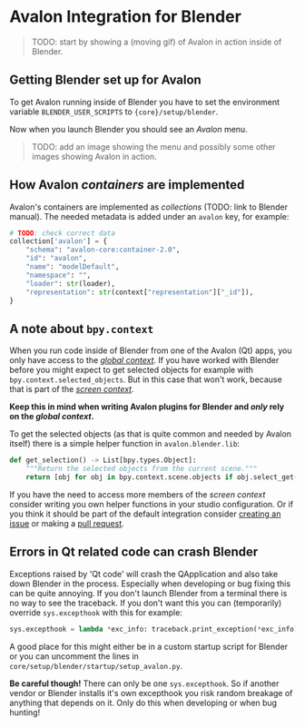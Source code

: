 # Avalon Integration for Blender

> TODO: start by showing a (moving gif) of Avalon in action inside of Blender.

## Getting Blender set up for Avalon

To get Avalon running inside of Blender you have to set the environment variable
`BLENDER_USER_SCRIPTS` to `{core}/setup/blender`.

Now when you launch Blender you should see an _Avalon_ menu.
> TODO: add an image showing the menu and possibly some other images showing
> Avalon in action.

## How Avalon _containers_ are implemented

Avalon's containers are implemented as _collections_ (TODO: link to Blender
manual). The needed metadata is added under an `avalon` key, for example:

```python
# TODO: check correct data
collection['avalon'] = {
    "schema": "avalon-core:container-2.0",
    "id": "avalon",
    "name": "modelDefault",
    "namespace": "",
    "loader": str(loader),
    "representation": str(context["representation"]["_id"]),
}
```

## A note about `bpy.context`

When you run code inside of Blender from one of the Avalon (Qt) apps, you only
have access to the [_global
context_](https://docs.blender.org/api/current/bpy.context.html#global-context).
If you have worked with Blender before you might expect to get selected objects
for example with `bpy.context.selected_objects`. But in this case that won't
work, because that is part of the [_screen
context_](https://docs.blender.org/api/current/bpy.context.html#screen-context).

**Keep this in mind when writing Avalon plugins for Blender and _only_ rely on
the _global context_.**

To get the selected objects (as that is quite common and needed by Avalon
itself) there is a simple helper function in `avalon.blender.lib`:

```python
def get_selection() -> List[bpy.types.Object]:
    """Return the selected objects from the current scene."""
    return [obj for obj in bpy.context.scene.objects if obj.select_get()]
```

If you have the need to access more members of the _screen context_ consider
writing you own helper functions in your studio configuration. Or if you think
it should be part of the default integration consider [creating an
issue](https://github.com/getavalon/core/issues/new/choose) or making a [pull
request](https://github.com/getavalon/core/pulls).

## Errors in Qt related code can crash Blender

Exceptions raised by 'Qt code' will crash the QApplication and also take down
Blender in the process. Especially when developing or bug fixing this can be
quite annoying.  If you don't launch Blender from a terminal there is no way to
see the traceback.  If you don't want this you can (temporarily) override
`sys.excepthook` with this for example:

```python
sys.excepthook = lambda *exc_info: traceback.print_exception(*exc_info)
```

A good place for this might either be in a custom startup script for Blender or
you can uncomment the lines in `core/setup/blender/startup/setup_avalon.py`.

**Be careful though!** There can only be one `sys.excepthook`. So if another
vendor or Blender installs it's own excepthook you risk random breakage of
anything that depends on it. Only do this when developing or when bug hunting!
